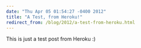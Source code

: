 ```yaml
---
date: "Thu Apr 05 01:54:27 -0400 2012"
title: "A Test, from Heroku!"
redirect_from: /blog/2012/a-test-from-heroku.html
---
```


This is just a test post from Heroku :)
